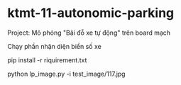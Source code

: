 # ktmt-11-autonomic-parking
Project: Mô phỏng "Bãi đỗ xe tự động" trên board mạch 

Chạy phần nhận diện biển số xe

pip install -r riquirement.txt

python lp_image.py -i test_image/117.jpg
